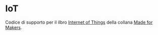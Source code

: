 # IoT
Codice di supporto per il ilbro [Internet of Things](http://iot.madeformakers.com) della collana [Made for Makers](http://madeformakers.it).